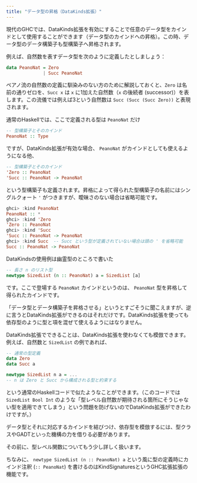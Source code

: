 ```yaml
---
title: "データ型の昇格（DataKinds拡張）"
---
```


現代のGHCでは、DataKinds拡張を有効にすることで任意のデータ型をカインドとして使用することができます（データ型のカインドへの昇格）。この時、データ型のデータ構築子も型構築子へ昇格されます。

例えば、自然数を表すデータ型を次のように定義したとしましょう：

```haskell
data PeanoNat = Zero
              | Succ PeanoNat
```

ペアノ流の自然数の定義に馴染みのない方のために解説しておくと、`Zero` は名前の通りゼロを、`Succ x` は `x` に1加えた自然数（`x` の後続者 (successor)）を表します。この流儀では例えば3という自然数は `Succ (Succ (Succ Zero))` と表現されます。

通常のHaskellでは、ここで定義される型は `PeanoNat` だけ

```haskell
-- 型構築子とそのカインド
PeanoNat :: Type
```

ですが、DataKinds拡張が有効な場合、 `PeanoNat` がカインドとしても使えるようになる他、

```haskell
-- 型構築子とそのカインド
'Zero :: PeanoNat
'Succ :: PeanoNat -> PeanoNat
```

という型構築子も定義されます。昇格によって得られた型構築子の名前にはシングルクォート `'` がつきますが、曖昧さのない場合は省略可能です。

<!-- 図 -->

```haskell
ghci> :kind PeanoNat
PeanoNat :: *
ghci> :kind 'Zero
'Zero :: PeanoNat
ghci> :kind 'Succ
'Succ :: PeanoNat -> PeanoNat
ghci> :kind Succ  -- Succ という型が定義されていない場合は頭の ' を省略可能
Succ :: PeanoNat -> PeanoNat
```

DataKindsの使用例は幽霊型のところで書いた

```haskell
-- 長さ n のリスト型
newtype SizedList (n :: PeanoNat) a = SizedList [a]
```

です。ここで登場する `PeanoNat` カインドというのは、 `PeanoNat` 型を昇格して得られたカインドです。

「データ型とデータ構築子を昇格させる」というとすごそうに聞こえますが、逆に言うとDataKinds拡張ができるのはそれだけです。DataKinds拡張を使っても依存型のように型と項を混ぜて使えるようにはなりません。

DataKinds拡張でできることは、DataKinds拡張を使わなくても模倣できます。例えば、自然数と `SizedList` の例であれば、

```haskell
-- 通常の型定義
data Zero
data Succ a

newtype SizedList n a = ...
-- n は Zero と Succ から構成される型と約束する
```

という通常のHaskellコードで似たようなことができます。（このコードでは `SizedList Bool Int` のような「型レベル自然数が期待される箇所にそうじゃない型を適用できてしまう」という問題を防げないのでDataKinds拡張ができたわけですが。）

データ型とそれに対応するカインドを結びつけ、依存型を模倣するには、型クラスやGADTといった機構の力を借りる必要があります。

その前に、型レベル関数についてもう少し詳しく扱います。

ちなみに、 `newtype SizedList (n :: PeanoNat) a` という風に型の定義時にカインド注釈 (`:: PeanoNat`) を書けるのはKindSignaturesというGHC拡張拡張の機能です。
